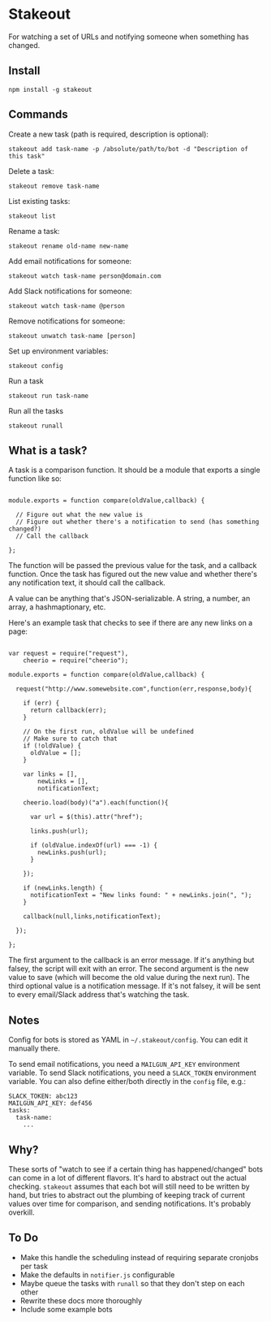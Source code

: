 # Stakeout

For watching a set of URLs and notifying someone when something has changed.

## Install

```
npm install -g stakeout
```

## Commands

Create a new task (path is required, description is optional):

```
stakeout add task-name -p /absolute/path/to/bot -d "Description of this task"
```

Delete a task:

```
stakeout remove task-name
```

List existing tasks:

```
stakeout list
```

Rename a task:

```
stakeout rename old-name new-name
```

Add email notifications for someone:

```
stakeout watch task-name person@domain.com
```

Add Slack notifications for someone:

```
stakeout watch task-name @person
```

Remove notifications for someone:

```
stakeout unwatch task-name [person]
```

Set up environment variables:

```
stakeout config
```

Run a task

```
stakeout run task-name
```

Run all the tasks

```
stakeout runall
```

## What is a task?

A task is a comparison function.  It should be a module that exports a single function like so:

```

module.exports = function compare(oldValue,callback) {

  // Figure out what the new value is
  // Figure out whether there's a notification to send (has something changed?)
  // Call the callback

};

```

The function will be passed the previous value for the task, and a callback function.  Once the task has figured out the new value and whether there's any notification text, it should call the callback.

A value can be anything that's JSON-serializable.  A string, a number, an array, a hashmaptionary, etc.

Here's an example task that checks to see if there are any new links on a page:

```

var request = require("request"),
    cheerio = require("cheerio");

module.exports = function compare(oldValue,callback) {

  request("http://www.somewebsite.com",function(err,response,body){

    if (err) {
      return callback(err);
    }

    // On the first run, oldValue will be undefined
    // Make sure to catch that
    if (!oldValue) {
      oldValue = [];
    }

    var links = [],
        newLinks = [],
        notificationText;

    cheerio.load(body)("a").each(function(){

      var url = $(this).attr("href");

      links.push(url);

      if (oldValue.indexOf(url) === -1) {
        newLinks.push(url);
      }

    });

    if (newLinks.length) {
      notificationText = "New links found: " + newLinks.join(", ");
    }

    callback(null,links,notificationText);

  });

};

```

The first argument to the callback is an error message.  If it's anything but falsey, the script will exit with an error.  The second argument is the new value to save (which will become the old value during the next run).  The third optional value is a notification message.  If it's not falsey, it will be sent to every email/Slack address that's watching the task.

## Notes

Config for bots is stored as YAML in `~/.stakeout/config`.  You can edit it manually there.

To send email notifications, you need a `MAILGUN_API_KEY` environment variable.  To send Slack notifications, you need a `SLACK_TOKEN` environment variable.  You can also define either/both directly in the `config` file, e.g.:

```
SLACK_TOKEN: abc123
MAILGUN_API_KEY: def456
tasks:
  task-name:
    ...
```

## Why?

These sorts of "watch to see if a certain thing has happened/changed" bots can come in a lot of different flavors.  It's hard to abstract out the actual checking.  `stakeout` assumes that each bot will still need to be written by hand, but tries to abstract out the plumbing of keeping track of current values over time for comparison, and sending notifications.  It's probably overkill.


## To Do

* Make this handle the scheduling instead of requiring separate cronjobs per task
* Make the defaults in `notifier.js` configurable
* Maybe queue the tasks with `runall` so that they don't step on each other
* Rewrite these docs more thoroughly
* Include some example bots